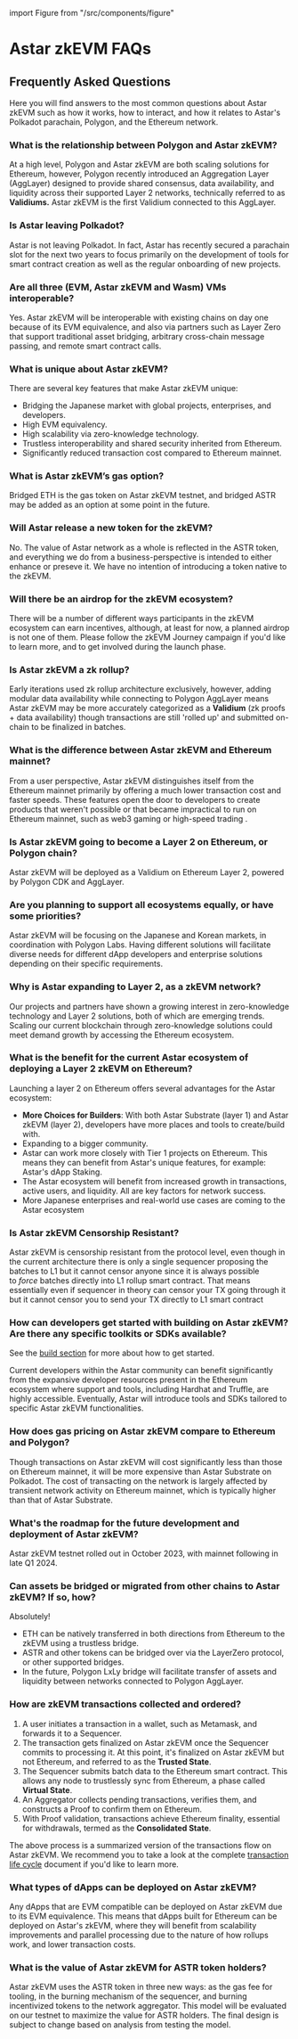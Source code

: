 import Figure from "/src/components/figure"

# Astar zkEVM FAQs

## Frequently Asked Questions

Here you will find answers to the most common questions about Astar zkEVM such as how it works, how to interact, and how it relates to Astar's Polkadot parachain, Polygon, and the Ethereum network.

### What is the relationship between Polygon and Astar zkEVM?
  
At a high level, Polygon and Astar zkEVM are both scaling solutions for Ethereum, however, Polygon recently introduced an Aggregation Layer (AggLayer) designed to provide shared consensus, data availability, and liquidity across their supported Layer 2 networks, technically referred to as **Validiums.** Astar zkEVM is the first Validium connected to this AggLayer. 

### Is Astar leaving Polkadot?

Astar is not leaving Polkadot. In fact, Astar has recently secured a parachain slot for the next two years to focus primarily on the development of tools for smart contract creation as well as the regular onboarding of new projects. 

### Are all three (EVM, Astar zkEVM and Wasm) VMs interoperable?

Yes. Astar zkEVM will be interoperable with existing chains on day one because of its EVM equivalence, and also via partners such as Layer Zero that support traditional asset bridging, arbitrary cross-chain message passing, and remote smart contract calls. 

### What is unique about Astar zkEVM?

There are several key features that make Astar zkEVM unique:
        
- Bridging the Japanese market with global projects, enterprises, and developers.
- High EVM equivalency.
- High scalability via zero-knowledge technology.
- Trustless interoperability and shared security inherited from Ethereum.
- Significantly reduced transaction cost compared to Ethereum mainnet.

### What is Astar zkEVM’s gas option?
        
Bridged ETH is the gas token on Astar zkEVM testnet, and bridged ASTR may be added as an option at some point in the future.

### Will Astar release a new token for the zkEVM?

No. The value of Astar network as a whole is reflected in the ASTR token, and everything we do from a business-perspective is intended to either enhance or preseve it. We have no intention of introducing a token native to the zkEVM.

### Will there be an airdrop for the zkEVM ecosystem?

There will be a number of different ways participants in the zkEVM ecosystem can earn incentives, although, at least for now, a planned airdrop is not one of them. Please follow the zkEVM Journey campaign if you'd like to learn more, and to get involved during the launch phase. 

### Is Astar zkEVM a zk rollup? 
        
Early iterations used zk rollup architecture exclusively, however, adding modular data availability while connecting to Polygon AggLayer means Astar zkEVM may be more accurately categorized as a **Validium** (zk proofs + data availability) though transactions are still 'rolled up' and submitted on-chain to be finalized in batches.
        
### What is the difference between Astar zkEVM and Ethereum mainnet?
        
From a user perspective, Astar zkEVM distinguishes itself from the Ethereum mainnet primarily by offering a much lower transaction cost and faster speeds. These features open the door to developers to create products that weren't possible or that became impractical to run on Ethereum mainnet, such as web3 gaming or high-speed trading .
        
### Is Astar zkEVM going to become a Layer 2 on Ethereum, or Polygon chain? 

Astar zkEVM will be deployed as a Validium on Ethereum Layer 2, powered by Polygon CDK and AggLayer.
        
### Are you planning to support all ecosystems equally, or have some priorities?
        
Astar zkEVM will be focusing on the Japanese and Korean markets, in coordination with Polygon Labs. Having different solutions will facilitate diverse needs for different dApp developers and enterprise solutions depending on their specific requirements. 
        
### Why is Astar expanding to Layer 2, as a zkEVM network? 
       
Our projects and partners have shown a growing interest in zero-knowledge technology and Layer 2 solutions, both of which are emerging trends. Scaling our current blockchain through zero-knowledge solutions could meet demand growth by accessing the Ethereum ecosystem.
        
### What is the benefit for the current Astar ecosystem of deploying a Layer 2 zkEVM on Ethereum?
  
Launching a layer 2 on Ethereum offers several advantages for the Astar ecosystem:
        
- **More Choices for Builders**: With both Astar Substrate (layer 1) and Astar zkEVM (layer 2), developers have more places and tools to create/build with.
- Expanding to a bigger community.
- Astar can work more closely with Tier 1 projects on Ethereum. This means they can benefit from Astar's unique features, for example: Astar's dApp Staking.
- The Astar ecosystem will benefit from increased growth in transactions, active users, and liquidity. All are key factors for network success.
- More Japanese enterprises and real-world use cases are coming to the Astar ecosystem

### Is Astar zkEVM Censorship Resistant?

Astar zkEVM is censorship resistant from the protocol level, even though in the current architecture there is only a single sequencer proposing the batches to L1 but it cannot censor anyone since it is always possible to *force* batches directly into L1 rollup smart contract. That means essentially even if sequencer in theory can censor your TX going through it but it cannot censor you to send your TX directly to L1 smart contract
        
### How can developers get started with building on Astar zkEVM? Are there any specific toolkits or SDKs available?

See the [build section](/docs/build/zkEVM/quickstart.md) for more about how to get started.
        
Current developers within the Astar community can benefit significantly from the expansive developer resources present in the Ethereum ecosystem where support and tools, including Hardhat and Truffle, are highly accessible. Eventually, Astar will introduce tools and SDKs tailored to specific Astar zkEVM functionalities.
        
### How does gas pricing on Astar zkEVM compare to Ethereum and Polygon?
        
Though transactions on Astar zkEVM will cost significantly less than those on Ethereum mainnet, it will be more expensive than Astar Substrate on Polkadot. The cost of transacting on the network is largely affected by transient network activity on Ethereum mainnet, which is typically higher than that of Astar Substrate. 
        
### What's the roadmap for the future development and deployment of Astar zkEVM?

Astar zkEVM testnet rolled out in October 2023, with mainnet following in late Q1 2024.
        
### Can assets be bridged or migrated from other chains to Astar zkEVM? If so, how?

Absolutely!

- ETH can be natively transferred in both directions from Ethereum to the zkEVM using a trustless bridge.
- ASTR and other tokens can be bridged over via the LayerZero protocol, or other supported bridges.
- In the future, Polygon LxLy bridge will facilitate transfer of assets and liquidity between networks connected to Polygon AggLayer.

### How are zkEVM transactions collected and ordered?

1. A user initiates a transaction in a wallet, such as Metamask, and forwards it to a Sequencer.
2. The transaction gets finalized on Astar zkEVM once the Sequencer commits to processing it. At this point, it's finalized on Astar zkEVM but not Ethereum, and referred to as the **Trusted State**.
3. The Sequencer submits batch data to the Ethereum smart contract. This allows any node to trustlessly sync from Ethereum, a phase called **Virtual State**.
4. An Aggregator collects pending transactions, verifies them, and constructs a Proof to confirm them on Ethereum.
5. With Proof validation, transactions achieve Ethereum finality, essential for withdrawals, termed as the **Consolidated State**.
       
The above process is a summarized version of the transactions flow on Astar zkEVM. We recommend you to take a look at the complete [transaction life cycle](https://wiki.polygon.technology/docs/zkevm/protocol/l2-transaction-cycle-intro/) document if you'd like to learn more.
        
### What types of dApps can be deployed on Astar zkEVM?

Any dApps that are EVM compatible can be deployed on Astar zkEVM due to its EVM equivalence. This means that dApps built for Ethereum can be deployed on Astar's zkEVM, where they will benefit from scalability improvements and parallel processing due to the nature of how rollups work, and lower transaction costs.
        
### What is the value of Astar zkEVM for ASTR token holders?

Astar zkEVM uses the ASTR token in three new ways: as the gas fee for tooling, in the burning mechanism of the sequencer, and burning incentivized tokens to the network aggregator. This model will be evaluated on our testnet to maximize the value for ASTR holders. The final design is subject to change based on analysis from testing the model.

<Figure caption="Astar zkEVM Value" src={require('./img/astar-zkevm-value.png').default } width="65%" />
        
